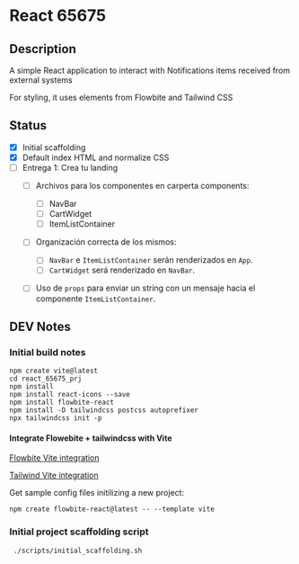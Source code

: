 # React 65675

## Description

A simple React application to interact with Notifications items received from external systems

For styling, it uses elements from Flowbite and Tailwind CSS



## Status

- [X] Initial scaffolding
- [X] Default index HTML and normalize CSS
- [ ] Entrega 1: Crea tu landing
    -  [ ] Archivos para los componentes en carperta components:
        - [ ] NavBar
        - [ ] CartWidget
        - [ ] ItemListContainer

    - [ ] Organización correcta de los mismos:
        - [ ] `NavBar` e `ItemListContainer` serán renderizados en `App`.
        - [ ] `CartWidget` será renderizado en `NavBar`.

    - [ ] Uso de `props` para enviar un string con un mensaje hacia el componente `ItemListContainer`.


## DEV Notes

### Initial build notes

```
npm create vite@latest
cd react_65675_prj
npm install
npm install react-icons --save
npm install flowbite-react
npm install -D tailwindcss postcss autoprefixer
npx tailwindcss init -p
```

#### Integrate Flowebite + tailwindcss with Vite

[Flowbite Vite integration](https://flowbite-react.com/docs/guides/vite)

[Tailwind Vite integration](https://tailwindcss.com/docs/guides/vite)

Get sample config files initilizing a new project: 
```
npm create flowbite-react@latest -- --template vite  
```


### Initial project scaffolding script

```
 ./scripts/initial_scaffolding.sh  
```
